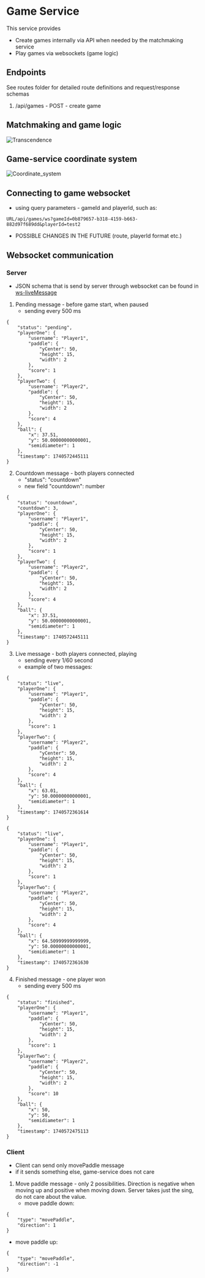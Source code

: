 # Game Service

This service provides
- Create games internally via API when needed by the matchmaking service
- Play games via websockets (game logic)

## Endpoints
See routes folder for detailed route definitions and request/response schemas
1) /api/games - POST - create game


## Matchmaking and game logic
![Transcendence](https://github.com/user-attachments/assets/6afb2fd6-fddf-429b-a810-dfcb9883f119)

## Game-service coordinate system

![Coordinate_system](https://github.com/m-bartos/42_transcendence/blob/feat/matchmaking-game/services/game_service/docs/Coordinate_system.svg)

## Connecting to game websocket
- using query parameters - gameId and playerId, such as:
```
URL/api/games/ws?gameId=0b879657-b318-4159-b663-882d97f689dd&playerId=test2
```
- POSSIBLE CHANGES IN THE FUTURE (route, playerId format etc.)

## Websocket communication
### Server
- JSON schema that is send by server through websocket can be found in [ws-liveMessage](https://github.com/m-bartos/42_transcendence/blob/feat/matchmaking-game/services/game-service/routes/game/schemas/ws-liveMessage.ts)


1) Pending message - before game start, when paused
   - sending every 500 ms
```
{
    "status": "pending",
    "playerOne": {
        "username": "Player1",
        "paddle": {
            "yCenter": 50,
            "height": 15,
            "width": 2
        },
        "score": 1
    },
    "playerTwo": {
        "username": "Player2",
        "paddle": {
            "yCenter": 50,
            "height": 15,
            "width": 2
        },
        "score": 4
    },
    "ball": {
        "x": 37.51,
        "y": 50.00000000000001,
        "semidiameter": 1
    },
    "timestamp": 1740572445111
}
```

2) Countdown message - both players connected
   - "status": "countdown"
   - new field "countdown": number
```
{
    "status": "countdown",
    "countdown": 3,
    "playerOne": {
        "username": "Player1",
        "paddle": {
            "yCenter": 50,
            "height": 15,
            "width": 2
        },
        "score": 1
    },
    "playerTwo": {
        "username": "Player2",
        "paddle": {
            "yCenter": 50,
            "height": 15,
            "width": 2
        },
        "score": 4
    },
    "ball": {
        "x": 37.51,
        "y": 50.00000000000001,
        "semidiameter": 1
    },
    "timestamp": 1740572445111
}
```

3) Live message - both players connected, playing
   - sending every 1/60 second
   - example of two messages:
```
{
    "status": "live",
    "playerOne": {
        "username": "Player1",
        "paddle": {
            "yCenter": 50,
            "height": 15,
            "width": 2
        },
        "score": 1
    },
    "playerTwo": {
        "username": "Player2",
        "paddle": {
            "yCenter": 50,
            "height": 15,
            "width": 2
        },
        "score": 4
    },
    "ball": {
        "x": 63.01,
        "y": 50.00000000000001,
        "semidiameter": 1
    },
    "timestamp": 1740572361614
}
```
```
{
    "status": "live",
    "playerOne": {
        "username": "Player1",
        "paddle": {
            "yCenter": 50,
            "height": 15,
            "width": 2
        },
        "score": 1
    },
    "playerTwo": {
        "username": "Player2",
        "paddle": {
            "yCenter": 50,
            "height": 15,
            "width": 2
        },
        "score": 4
    },
    "ball": {
        "x": 64.50999999999999,
        "y": 50.00000000000001,
        "semidiameter": 1
    },
    "timestamp": 1740572361630
}
```

4) Finished message - one player won
   - sending every 500 ms
```
{
    "status": "finished",
    "playerOne": {
        "username": "Player1",
        "paddle": {
            "yCenter": 50,
            "height": 15,
            "width": 2
        },
        "score": 1
    },
    "playerTwo": {
        "username": "Player2",
        "paddle": {
            "yCenter": 50,
            "height": 15,
            "width": 2
        },
        "score": 10
    },
    "ball": {
        "x": 50,
        "y": 50,
        "semidiameter": 1
    },
    "timestamp": 1740572475113
}
```


### Client
- Client can send only movePaddle message
- if it sends something else, game-service does not care

1) Move paddle message - only 2 possibilities. Direction is negative when moving up and positive when moving down. Server takes just the sing, do not care about the value.
   - move paddle down:
```
{
	"type": "movePaddle",
	"direction": 1
}
```
   - move paddle up:
```
{
	"type": "movePaddle",
	"direction": -1
}
```
